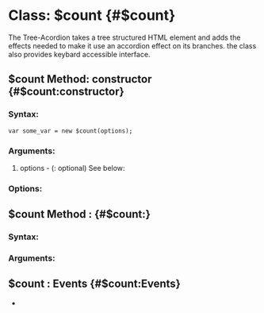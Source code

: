 Class: $count {#$count}
==========================================
The Tree-Acordion takes a tree structured HTML element and adds the effects needed to make it use an accordion effect on its branches.
the class also provides keybard accessible interface.

$count Method: constructor {#$count:constructor}
---------------------------------
### Syntax:

	var some_var = new $count(options);

### Arguments:

1. options - (: optional) See below:

### Options:

$count Method : {#$count:}
----------------

### Syntax:

	
	
### Arguments:


$count : Events {#$count:Events}
---------------
 * 
 
